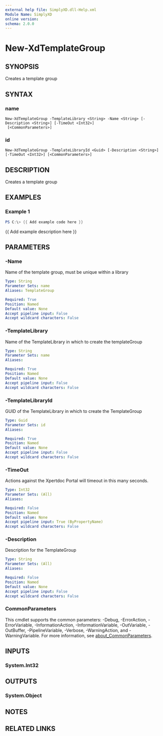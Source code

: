 ```yaml
---
external help file: SimplyXD.dll-Help.xml
Module Name: SimplyXD
online version:
schema: 2.0.0
---
```


# New-XdTemplateGroup

## SYNOPSIS
Creates a template group

## SYNTAX

### name
```
New-XdTemplateGroup -TemplateLibrary <String> -Name <String> [-Description <String>] [-TimeOut <Int32>]
 [<CommonParameters>]
```

### id
```
New-XdTemplateGroup -TemplateLibraryId <Guid> [-Description <String>] [-TimeOut <Int32>] [<CommonParameters>]
```

## DESCRIPTION
Creates a template group

## EXAMPLES

### Example 1
```powershell
PS C:\> {{ Add example code here }}
```

{{ Add example description here }}

## PARAMETERS

### -Name
Name of the template group, must be unique within a library

```yaml
Type: String
Parameter Sets: name
Aliases: TemplateGroup

Required: True
Position: Named
Default value: None
Accept pipeline input: False
Accept wildcard characters: False
```

### -TemplateLibrary
Name of the TemplateLibrary in which to create the templateGroup

```yaml
Type: String
Parameter Sets: name
Aliases:

Required: True
Position: Named
Default value: None
Accept pipeline input: False
Accept wildcard characters: False
```

### -TemplateLibraryId
GUID of the TemplateLibrary in which to create the TemplateGroup

```yaml
Type: Guid
Parameter Sets: id
Aliases:

Required: True
Position: Named
Default value: None
Accept pipeline input: False
Accept wildcard characters: False
```

### -TimeOut
Actions against the Xpertdoc Portal will timeout in this many seconds.

```yaml
Type: Int32
Parameter Sets: (All)
Aliases:

Required: False
Position: Named
Default value: None
Accept pipeline input: True (ByPropertyName)
Accept wildcard characters: False
```

### -Description
Description for the TemplateGroup

```yaml
Type: String
Parameter Sets: (All)
Aliases:

Required: False
Position: Named
Default value: None
Accept pipeline input: False
Accept wildcard characters: False
```

### CommonParameters
This cmdlet supports the common parameters: -Debug, -ErrorAction, -ErrorVariable, -InformationAction, -InformationVariable, -OutVariable, -OutBuffer, -PipelineVariable, -Verbose, -WarningAction, and -WarningVariable. For more information, see [about_CommonParameters](http://go.microsoft.com/fwlink/?LinkID=113216).

## INPUTS

### System.Int32

## OUTPUTS

### System.Object
## NOTES

## RELATED LINKS
